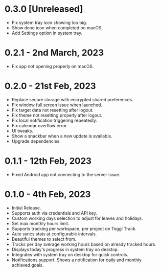 # 0.3.0 [Unreleased]

- Fix system tray icon showing too big.
- Show done icon when completed on macOS.
- Add Settings option in system tray.

# 0.2.1 - 2nd March, 2023

- Fix app not opening properly on macOS.

# 0.2.0 - 21st Feb, 2023

- Replace secure storage with encrypted shared preferences.
- Fix window full screen issue when launched.
- Fix target data not resetting after logout.
- Fix theme not resetting properly after logout.
- Fix local notification triggering repeatedly.
- Fix calendar overflow error.
- UI tweaks.
- Show a snackbar when a new update is available.
- Upgrade dependencies.

# 0.1.1 - 12th Feb, 2023

- Fixed Android app not connecting to the server issue.

# 0.1.0 - 4th Feb, 2023

- Initial Release.
- Supports auth via credentials and API key.
- Custom working days selection to adjust for leaves and holidays.
- Set max monthly hours limit.
- Supports tracking per workspace, per project on Toggl Track.
- Auto syncs stats at configurable intervals.
- Beautiful themes to select from.
- Tracks per day average working hours based on already tracked hours.
- Displays today's progress in system tray on desktop.
- Integrates with system tray on desktop for quick controls.
- Notifications support. Shows a notification for daily and monthly achieved goals.